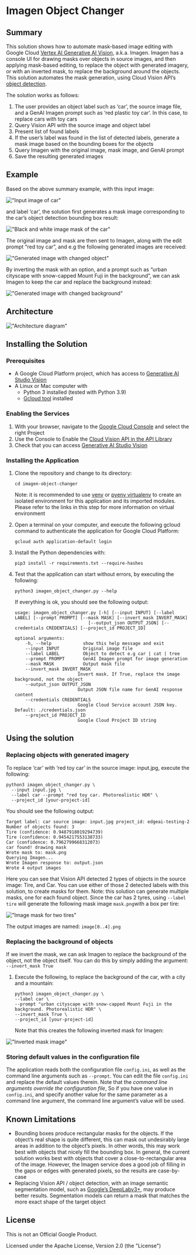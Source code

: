 # Imagen Object Changer

## Summary

This solution shows how to automate mask-based image editing with Google Cloud
[Vertex AI Generative AI Vision](https://console.cloud.google.com/vertex-ai/generative/vision),
a.k.a. Imagen. Imagen has a console UI for drawing masks over objects in source
images, and then applying mask-based editing, to replace the object with
generated imagery, or with an inverted mask, to replace the background around
the objects. This solution automates the mask generation, using Cloud Vision
API’s [object detection](https://cloud.google.com/vision/docs/object-localizer).

The solution works as follows:

1.  The user provides an object label such as ‘car’, the source image file, and
    a GenAI Imagen prompt such as ‘red plastic toy car’. In this case, to
    replace cars with toy cars
1.  Query Vision API with the source image and object label
1.  Present list of found labels
1.  If the user’s label was found in the list of detected labels, generate a
    mask image based on the bounding boxes for the objects
1.  Query Imagen with the original image, mask image, and GenAI prompt
1.  Save the resulting generated images

## Example

Based on the above summary example, with this input image:

!["Input image of car"](images/image1.jpg "Input image of car")

and label ‘car’, the solution first generates a mask image corresponding to the
car’s object detection bounding box result:

!["Black and white image mask of the car"](images/image2.png "Black and white image mask of the car")

The original image and mask are then sent to Imagen, along with the edit prompt
“red toy car”, and e.g the following generated images are received:

!["Generated image with changed object"](images/image3.png "Generated image with changed object")

By inverting the mask with an option, and a prompt such as “urban cityscape with
snow-capped Mount Fuji in the background”, we can ask Imagen to keep the car and
replace the background instead:

!["Generated image with changed background"](images/image4.png "Generated image with changed background")

## Architecture

!["Architecture diagram"](images/image5.png "Architecture diagram")

## Installing the Solution

### Prerequisites

*   A Google Cloud Platform project, which has access to
    [Generative AI Studio Vision](https://console.cloud.google.com/vertex-ai/generative/vision)
*   A Linux or Mac computer with
    *   Python 3 installed (tested with Python 3.9)
    *   [Gcloud tool](https://cloud.google.com/sdk/docs/install) installed

### Enabling the Services

1.  With your browser, navigate to the
    [Google Cloud Console](https://console.cloud.google.com/home/dashboard) and
    select the right Project
1.  Use the Console to Enable the
    [Cloud Vision API in the API Library](https://console.cloud.google.com/apis/library/vision.googleapis.com)
1.  Check that you can access
    [Generative AI Studio Vision](https://console.cloud.google.com/vertex-ai/generative/vision)

### Installing the Application

1.  Clone the repository and change to its directory:

    ```shell
    cd imagen-object-changer
    ```

    Note: it is recommended to use
    [venv](https://docs.python.org/3/library/venv.html) or
    [pyenv virtualenv](https://github.com/pyenv/pyenv-virtualenv) to create an
    isolated environment for this application and its imported modules. Please
    refer to the links in this step for more information on virtual environment

1.  Open a terminal on your computer, and execute the following gcloud command
    to authenticate the application for Google Cloud Platform:

    ```shell
    gcloud auth application-default login
    ```

1.  Install the Python dependencies with:

    ```shell
    pip3 install -r requirements.txt --require-hashes
    ```

1.  Test that the application can start without errors, by executing the
    following:

    ```shell
    python3 imagen_object_changer.py --help
    ```

    If everything is ok, you should see the following output:

    ```text
    usage: imagen_object_changer.py [-h] [--input INPUT] [--label LABEL] [--prompt PROMPT] [--mask MASK] [--invert_mask INVERT_MASK]
                                [--output_json OUTPUT_JSON] [--credentials CREDENTIALS] [--project_id PROJECT_ID]

    optional arguments:
        -h, --help            show this help message and exit
        --input INPUT         Original image file
        --label LABEL         Object to detect e.g car | cat | tree
        --prompt PROMPT       GenAI Imagen prompt for image generation
        --mask MASK           Output mask file
        --invert_mask INVERT_MASK
                            Invert mask. If True, replace the image background, not the object
        --output_json OUTPUT_JSON
                            Output JSON file name for GenAI response content
        --credentials CREDENTIALS
                            Google Cloud Service account JSON key. Default: ./credentials.json
        --project_id PROJECT_ID
                            Google Cloud Project ID string
    ```

## Using the solution

### Replacing objects with generated imagery

To replace ‘car’ with ‘red toy car’ in the source image: input.jpg, execute the
following:

```shell
python3 imagen_object_changer.py \
  --input input.jpg \
  --label car --prompt "red toy car. Photorealistic HDR" \
  --project_id [your-project-id]
```

You should see the following output:

```text
Target label: car source image: input.jpg project_id: edgeai-testing-2
Number of objects found: 3
Tire (confidence: 0.9487918019294739)
Tire (confidence: 0.9454217553138733)
Car (confidence: 0.7962799668312073)
car found! drawing mask
Wrote mask to: mask.png
Querying Imagen...
Wrote Imagen response to: output.json
Wrote 4 output images
```

Here you can see that Vision API detected 2 types of objects in the source
image: Tire, and Car. You can use either of those 2 detected labels with this
solution, to create masks for them. Note: this solution can generate multiple
masks, one for each found object. Since the car has 2 tyres, using `--label
tire` will generate the following mask image `mask.png`with a box per tire:

!["Image mask for two tires"](images/image6.png "Image mask for two tires")

The output images are named: `image[0..4].png`

### Replacing the background of objects

If we invert the mask, we can ask Imagen to replace the background of the
object, not the object itself. You can do this by simply adding the argument:
`--invert_mask True`

1.  Execute the following, to replace the background of the car, with a city and
    a mountain:

    ```shell
    python3 imagen_object_changer.py \
    --label car \
    --prompt "urban cityscape with snow-capped Mount Fuji in the background. Photorealistic HDR" \
    --invert_mask True \
    --project_id [your-project-id]
    ```

    Note that this creates the following inverted mask for Imagen:

!["Inverted mask image"](images/image7.png "Inverted mask image")

### Storing default values in the configuration file

The application reads both the configuration file `config.ini`, as well as the
command line arguments such as `--prompt`. You can edit the file `config.ini`
and replace the default values therein. Note that the *command line arguments
override the configuration file*, So if you have one value in `config.ini`, and
specify another value for the same parameter as a command line argument, the
command line argument’s value will be used.

## Known Limitations

*   Bounding boxes produce rectangular masks for the objects. If the object’s
    real shape is quite different, this can mask out undesirably large areas in
    addition to the object’s pixels. In other words, this may work best with
    objects that nicely fill the bounding box. In general, the current solution
    works best with objects that cover a close-to-rectangular area of the image.
    However, the Imagen service does a good job of filling in the gaps or edges
    with generated pixels, so the results are case-by-case
*   Replacing Vision API / object detection, with an image semantic segmentation
    model, such as
    [Google’s DeepLabv3+](https://console.cloud.google.com/vertex-ai/publishers/google/model-garden/imagesegmentation-deeplabv3),
    may produce better results. Segmentation models can return a mask that
    matches the more exact shape of the target object

## License

This is not an Official Google Product.

Licensed under the Apache License, Version 2.0 (the "License")

